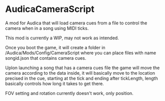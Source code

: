 # AudicaCameraScript
 A mod for Audica that will load camera cues from a file to control the camera when in a song using MIDI ticks.

This mod is currently a WIP, may not work as intended.

Once you boot the game, it will create a folder in /Audica/Mods/Config/CameraScript where you can place files with name songid.json that contains camera cues.

Uplon launching a song that has a camera cues file the game will move the camera according to the data inside, it will basically move to the location precised in the cue, starting at the tick and ending after tickLength, length basically controls how long it takes to get there.

FOV setting and rotation currently doesn't work, only position.

